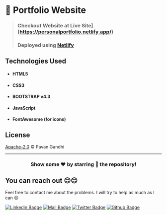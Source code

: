 # 👤 Portfolio Website

> ### Checkout Website at Live Site](https://personalportfolio.netlify.app/) 
> ### Deployed using [Netlify](https://www.netlify.com/)

## Technologies Used

- #### HTML5
- #### CSS3
- #### BOOTSTRAP v4.3
- #### JavaScript
- #### FontAwesome (for icons)

## License

[Apache-2.0](LICENSE) © Pavan Gandhi

---

<div align="center">

### Show some ❤️ by starring 🌟 the repository!

</div>

## You can reach out 😊😊
Feel free to contact me about the problems. I will try to help as much as I can 😉

[![Linkedin Badge](https://img.shields.io/badge/linkedin-%230077B5.svg?&style=for-the-badge&logo=linkedin&logoColor=white)](https://www.linkedin.com/in/ajf013-francis-cruz/)
[![Mail Badge](https://img.shields.io/badge/email-c14438?style=for-the-badge&logo=Gmail&logoColor=white&link=mailto:furkanozbek1995@gmail.com)](mailto:cruzmma2021@gmail.com)
[![Twitter Badge](https://img.shields.io/badge/twitter-1DA1F2?style=for-the-badge&logo=twitter&logoColor=white)](https://twitter.com/Itsme_Ajf013)
[![Github Badge](https://img.shields.io/badge/github-333?style=for-the-badge&logo=github&logoColor=white)](https://github.com/ajf013)
